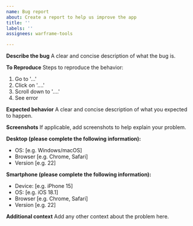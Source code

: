 ```yaml
---
name: Bug report
about: Create a report to help us improve the app
title: ''
labels: ''
assignees: warframe-tools

---
```


**Describe the bug**
A clear and concise description of what the bug is.

**To Reproduce**
Steps to reproduce the behavior:
1. Go to '...'
2. Click on '....'
3. Scroll down to '....'
4. See error

**Expected behavior**
A clear and concise description of what you expected to happen.

**Screenshots**
If applicable, add screenshots to help explain your problem.

**Desktop (please complete the following information):**
 - OS: [e.g. Windows/macOS]
 - Browser [e.g. Chrome, Safari]
 - Version [e.g. 22]

**Smartphone (please complete the following information):**
 - Device: [e.g. iPhone 15]
 - OS: [e.g. iOS 18.1]
 - Browser [e.g. Chrome, Safari]
 - Version [e.g. 22]

**Additional context**
Add any other context about the problem here.
